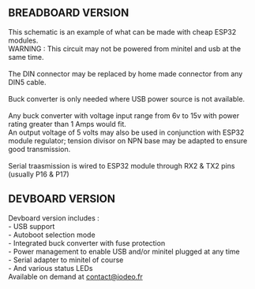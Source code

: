 ## BREADBOARD VERSION
This schematic is an example of what can be made with cheap ESP32 modules.
<br>WARNING : This circuit may not be powered from minitel and usb at the same time.
<br><br>The DIN connector may be replaced by home made connector from any DIN5 cable.
<br><br>Buck converter is only needed where USB power source is not available.
<br><br>Any buck converter with voltage input range from 6v to 15v with power rating greater than 1 Amps would fit.
<br>An output voltage of 5 volts may also be used in conjunction with ESP32 module regulator; tension divisor on NPN base may be adapted to ensure good transmission.
<br><br>Serial traasmission is wired to ESP32 module through RX2 & TX2 pins (usually P16 & P17)

## DEVBOARD VERSION
Devboard version includes :
<br> - USB support
<br> - Autoboot selection mode
<br> - Integrated buck converter with fuse protection
<br> - Power management to enable USB and/or minitel plugged at any time
<br> - Serial adapter to minitel of course
<br> - And various status LEDs
<br>Available on demand at [contact@iodeo.fr](mailto:contact@iodeo.fr)
